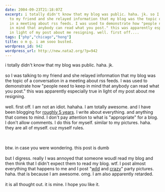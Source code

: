 ```yaml
---
date: 2004-09-23T21:18:07Z
excerpt: i totally didn't know that my blog was public. haha. jk. so I was talking
  to my friend and she relayed information that my blog was the topic of a conversation
  in a meeting about rss feeds. I was used to demonstrate how "people need to keep
  in mind that anybody can read what you post." this was apparently especially true
  in light of my post about me resigning. well. first off....
tags: ["php","chicago","hong"]
title: o m g. i am sooo busted.
wordpress_id: 942
wordpress_url: http://new.nata2.org/?p=942
---
```


i totally didn't know that my blog was public. haha. jk. <bR><br/>so I was talking to my friend and she relayed information that my blog was the topic of a conversation in a meeting about rss feeds. I was used to demonstrate how "people need to keep in mind that anybody can read what you post." this was apparently especially true in light of my post about me resigning. <br/><br/>well. first off. I am not an idiot. hahaha. I am totally awesome. and I have been blogging for <a href="http://www.nata2.org/archives.php">roughly 5 years</a>. I write about everything. and anything that comes to mind. I don't pay attention to what is "appropriate" for a blog. I don't allow comments. I do this for myself. similar to my pictures. haha. they are all of myself. cuz myself rules. 

<br/><br/>btw. in case you were wondering. this post is dumb<br/><br/>but I digress. really I was annoyed that someone woudl read my blog and then think that I didn't expect them to read my blog. wtf. I post almost everything that happens to me and I post "<a href="https://web.archive.org/web/20030814003134/http://www.nata2.info//?path=pictures%2Fevents%2F2004%3A01%3A31_andriods_on_ice&amp;img=thong%20party%20050.jpg">wild</a> and <a href="https://web.archive.org/web/20030814003134/http://www.nata2.info//?path=pictures%2Fevents%2F2004%3A01%3A31_chicago_thong">crazy</a>" party pictures. haha. that is because I am awesome. omg. I am also apparently retarded. <br/><bR>it is all thought out. it is mine. I hope you like it. 
